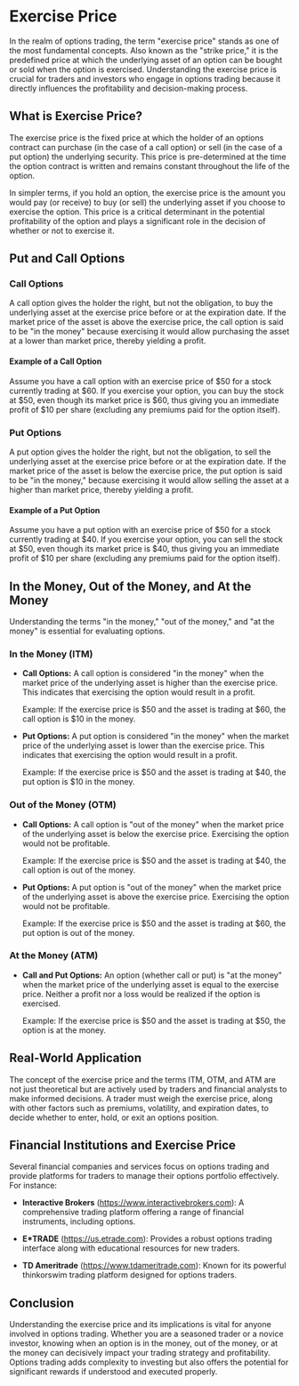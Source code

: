 # Exercise Price

In the realm of options trading, the term "exercise price" stands as one of the most fundamental concepts. Also known as the "strike price," it is the predefined price at which the underlying asset of an option can be bought or sold when the option is exercised. Understanding the exercise price is crucial for traders and investors who engage in options trading because it directly influences the profitability and decision-making process.

## What is Exercise Price?

The exercise price is the fixed price at which the holder of an options contract can purchase (in the case of a call option) or sell (in the case of a put option) the underlying security. This price is pre-determined at the time the option contract is written and remains constant throughout the life of the option.

In simpler terms, if you hold an option, the exercise price is the amount you would pay (or receive) to buy (or sell) the underlying asset if you choose to exercise the option. This price is a critical determinant in the potential profitability of the option and plays a significant role in the decision of whether or not to exercise it.

## Put and Call Options

### Call Options

A call option gives the holder the right, but not the obligation, to buy the underlying asset at the exercise price before or at the expiration date. If the market price of the asset is above the exercise price, the call option is said to be "in the money" because exercising it would allow purchasing the asset at a lower than market price, thereby yielding a profit.

#### Example of a Call Option

Assume you have a call option with an exercise price of $50 for a stock currently trading at $60. If you exercise your option, you can buy the stock at $50, even though its market price is $60, thus giving you an immediate profit of $10 per share (excluding any premiums paid for the option itself).

### Put Options

A put option gives the holder the right, but not the obligation, to sell the underlying asset at the exercise price before or at the expiration date. If the market price of the asset is below the exercise price, the put option is said to be "in the money," because exercising it would allow selling the asset at a higher than market price, thereby yielding a profit.

#### Example of a Put Option

Assume you have a put option with an exercise price of $50 for a stock currently trading at $40. If you exercise your option, you can sell the stock at $50, even though its market price is $40, thus giving you an immediate profit of $10 per share (excluding any premiums paid for the option itself).

## In the Money, Out of the Money, and At the Money

Understanding the terms "in the money," "out of the money," and "at the money" is essential for evaluating options.

### In the Money (ITM)

- **Call Options:** A call option is considered "in the money" when the market price of the underlying asset is higher than the exercise price. This indicates that exercising the option would result in a profit.
  
  Example: If the exercise price is $50 and the asset is trading at $60, the call option is $10 in the money.

- **Put Options:** A put option is considered "in the money" when the market price of the underlying asset is lower than the exercise price. This indicates that exercising the option would result in a profit.
  
  Example: If the exercise price is $50 and the asset is trading at $40, the put option is $10 in the money.

### Out of the Money (OTM)

- **Call Options:** A call option is "out of the money" when the market price of the underlying asset is below the exercise price. Exercising the option would not be profitable.
  
  Example: If the exercise price is $50 and the asset is trading at $40, the call option is out of the money.

- **Put Options:** A put option is "out of the money" when the market price of the underlying asset is above the exercise price. Exercising the option would not be profitable.
  
  Example: If the exercise price is $50 and the asset is trading at $60, the put option is out of the money.

### At the Money (ATM)

- **Call and Put Options:** An option (whether call or put) is "at the money" when the market price of the underlying asset is equal to the exercise price. Neither a profit nor a loss would be realized if the option is exercised.
  
  Example: If the exercise price is $50 and the asset is trading at $50, the option is at the money.

## Real-World Application

The concept of the exercise price and the terms ITM, OTM, and ATM are not just theoretical but are actively used by traders and financial analysts to make informed decisions. A trader must weigh the exercise price, along with other factors such as premiums, volatility, and expiration dates, to decide whether to enter, hold, or exit an options position.

## Financial Institutions and Exercise Price

Several financial companies and services focus on options trading and provide platforms for traders to manage their options portfolio effectively. For instance:

- **Interactive Brokers** (https://www.interactivebrokers.com): A comprehensive trading platform offering a range of financial instruments, including options.
  
- **E*TRADE** (https://us.etrade.com): Provides a robust options trading interface along with educational resources for new traders.
  
- **TD Ameritrade** (https://www.tdameritrade.com): Known for its powerful thinkorswim trading platform designed for options traders.

## Conclusion

Understanding the exercise price and its implications is vital for anyone involved in options trading. Whether you are a seasoned trader or a novice investor, knowing when an option is in the money, out of the money, or at the money can decisively impact your trading strategy and profitability. Options trading adds complexity to investing but also offers the potential for significant rewards if understood and executed properly.